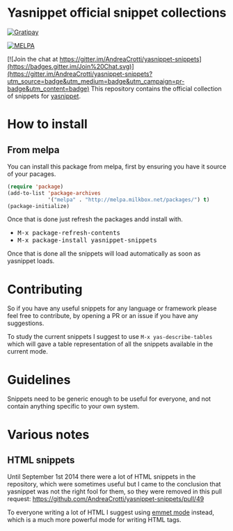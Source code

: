 # Yasnippet official snippet collections

[![Gratipay](https://assets.gratipay.com/gratipay.svg)](https://gratipay.com/Emacs-Yasnippet-Snippets/)

[![MELPA](https://melpa.org/packages/yasnippet-snippets-badge.svg)](https://melpa.org/#/yasnippet-snippets)

[![Join the chat at https://gitter.im/AndreaCrotti/yasnippet-snippets](https://badges.gitter.im/Join%20Chat.svg)](https://gitter.im/AndreaCrotti/yasnippet-snippets?utm_source=badge&utm_medium=badge&utm_campaign=pr-badge&utm_content=badge)
This repository contains the official collection of snippets for [yasnippet](http://github.com/capitaomorte/yasnippet).

# How to install

## From melpa

You can install this package from melpa, first by ensuring you have it source of your pacages.

```lisp
(require 'package)
(add-to-list 'package-archives
             '("melpa" . "http://melpa.milkbox.net/packages/") t)
(package-initialize)
```

Once that is done just refresh the packages andd install with.

* <kbd>M-x package-refresh-contents</kbd>
* <kbd>M-x package-install yasnippet-snippets</kbd>

Once that is done all the snippets will load automatically as soon as yasnippet loads.

# Contributing

So if you have any useful snippets for any language or framework please feel free to contribute, by opening a PR or an issue if you have any suggestions.

To study the current snippets I suggest to use `M-x yas-describe-tables`
which will gave a table representation of all the snippets available in the current mode.


# Guidelines

Snippets need to be generic enough to be useful for everyone, and not contain anything specific to your own system.

# Various notes

## HTML snippets

Until September 1st 2014 there were a lot of HTML snippets in the repository, which were sometimes useful but I came to the conclusion that yasnippet was not the right fool for them, so they were removed in this pull request:
https://github.com/AndreaCrotti/yasnippet-snippets/pull/49

To everyone writing a lot of HTML I suggest using [emmet mode](https://github.com/smihica/emmet-mode) instead, which is a much more powerful mode for writing HTML tags.
